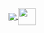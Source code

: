 <a href="#">
  <img align="center" src="https://github-readme-stats.vercel.app/api?username=Killer-Hacker-Oficial&hide=stars,prs,issues&count_private=true&show_icons=true&theme=material-palenight" />
</a>
<a href="#">
  <img align="center" height="35" src="https://i.ibb.co/W05pwRt/photo-2020-12-26-10-39-33.jpg" />
</a>
